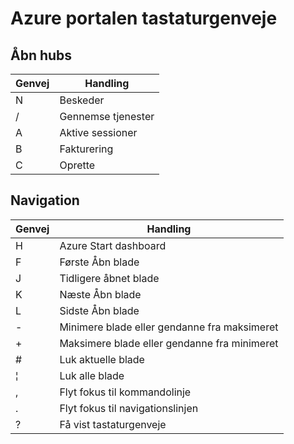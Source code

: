 <properties
   pageTitle="Azure portalen tastaturgenveje | Microsoft Azure"
   description="I denne artikel være altid en opdateret liste over de tastaturgenveje, der fungerer i hele Azure portalen. Enkelte tjenester kan have sin egen specialiserede tastaturgenveje."
   services="azure-portal"
   documentationCenter=""
   authors="flanakin"
   manager="lwelicki"
   editor=""/>

<tags
   ms.service="multiple"
   ms.devlang="NA"
   ms.topic="article"
   ms.tgt_pltfrm="NA"
   ms.workload="na"
   ms.date="02/07/2016"
   ms.author="micflan"/>

# <a name="azure-portal-keyboard-shortcuts"></a>Azure portalen tastaturgenveje

## <a name="open-hubs"></a>Åbn hubs

| Genvej | Handling |
|--------|----------|
| N | Beskeder |
| / | Gennemse tjenester |
| A | Aktive sessioner |
| B | Fakturering |
| C | Oprette |

## <a name="navigation"></a>Navigation

| Genvej | Handling |
|--------|----------|
| H | Azure Start dashboard |
| F | Første Åbn blade |
| J | Tidligere åbnet blade |
| K | Næste Åbn blade |
| L | Sidste Åbn blade |
| - | Minimere blade eller gendanne fra maksimeret |
| + | Maksimere blade eller gendanne fra minimeret |
| # | Luk aktuelle blade |
| ¦ | Luk alle blade |
| , | Flyt fokus til kommandolinje |
| . | Flyt fokus til navigationslinjen |
| ? | Få vist tastaturgenveje |


